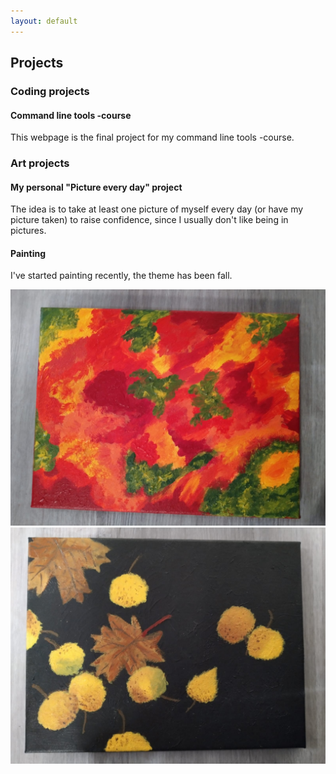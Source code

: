 ```yaml
---
layout: default
---
```


## Projects

### Coding projects

#### Command line tools -course

This webpage is the final project for my command line tools -course.

### Art projects

#### My personal "Picture every day" project

The idea is to take at least one picture of myself every day (or have my picture taken) to raise confidence, since I usually don't like being in pictures.

#### Painting

I've started painting recently, the theme has been fall.

![Painting, theme fall](assets/images/syksy1.jpeg)
![Painting, theme fall leaves](assets/images/syksy2.jpeg)
